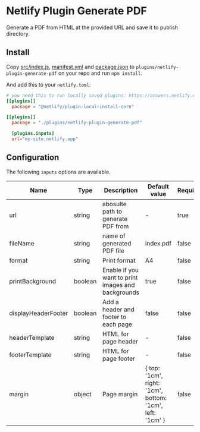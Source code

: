 # Netlify Plugin Generate PDF

Generate a PDF from HTML at the provided URL and save it to publish directory.

## Install

Copy [src/index.js](src/index.js), [manifest.yml](manifest.yml) and
[package.json](package.json) to `plugins/netlify-plugin-generate-pdf` on your
repo and run `npm install`.

And add this to your `netlify.toml`:

```toml
# you need this to run locally saved plugins: https://answers.netlify.com/t/plugin-local-install-core/15268
[[plugins]]
  package = "@netlify/plugin-local-install-core"

[[plugins]]
  package = "./plugins/netlify-plugin-generate-pdf"

  [plugins.inputs]
  url="my-site.netlify.app"
```

## Configuration

The following `inputs` options are available.

| Name                | Type    | Description                                        | Default value                                            | Required |
| ------------------- | ------- | -------------------------------------------------- | -------------------------------------------------------- | -------- |
| url                 | string  | abosulte path to generate PDF from                 | -                                                        | true     |
| fileName            | string  | name of generated PDF file                         | index.pdf                                                | false    |
| format              | string  | Print format                                       | A4                                                       | false    |
| printBackground     | boolean | Enable if you want to print images and backgrounds | true                                                     | false    |
| displayHeaderFooter | boolean | Add a header and footer to each page               | false                                                    | false    |
| headerTemplate      | string  | HTML for page header                               | -                                                        | false    |
| footerTemplate      | string  | HTML for page footer                               | -                                                        | false    |
| margin              | object  | Page margin                                        | { top: '1cm', right: '1cm', bottom: '1cm', left: '1cm' } | false    |

